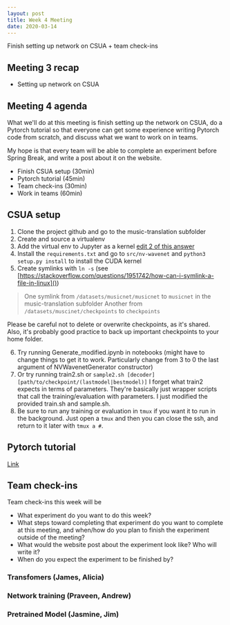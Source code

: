 ```yaml
---
layout: post
title: Week 4 Meeting
date: 2020-03-14
---
```

Finish setting up network on CSUA + team check-ins

## Meeting 3 recap
- Setting up network on CSUA

## Meeting 4 agenda

What we'll do at this meeting is finish setting up the network on CSUA,
do a Pytorch tutorial so that everyone can get some experience writing
Pytorch code from scratch, and discuss what we want to work on in teams.

My hope is that every team will be able to complete an experiment before
Spring Break, and write a post about it on the website.

- Finish CSUA setup (30min)
- Pytorch tutorial (45min)
- Team check-ins (30min)
- Work in teams (60min)

## CSUA setup

1. Clone the project github and go to the music-translation subfolder
2. Create and source a virtualenv
3. Add the virtual env to Jupyter as a kernel
   [edit 2 of this answer](https://stackoverflow.com/questions/42449814/running-jupyter-notebook-in-a-virtualenv-installed-sklearn-module-not-available)
4. Install the `requirements.txt` and go to `src/nv-wavenet` and
   `python3 setup.py install` to install the CUDA kernel
5. Create symlinks with `ln -s`
   (see [https://stackoverflow.com/questions/1951742/how-can-i-symlink-a-file-in-linux]()) 
> One symlink from `/datasets/musicnet/musicnet` to `musicnet` in the music-translation
  subfolder
> Another from `/datasets/muscinet/checkpoints` to `checkpoints`

Please be careful not to delete or overwrite checkpoints, as it's shared.
Also, it's probably good practice to back up important checkpoints
to your home folder.

6. Try running Generate_modified.ipynb in notebooks (might have to change
   things to get it to work. Particularly change from 3 to 0 the last argument
   of NVWavenetGenerator constructor)
7. Or try running train2.sh or `sample2.sh [decoder][path/to/checkpoint/(lastmodel|bestmodel)]`
    I forget what train2 expects in terms of parameters.
    They're basically just wrapper scripts that call the training/evaluation
    with parameters. I just modified the provided train.sh and sample.sh.
8. Be sure to run any training or evaluation in `tmux` if you want it to run
   in the background. Just open a `tmux` and then you can close the ssh,
   and return to it later with `tmux a #`.


## Pytorch tutorial

[Link](/pytorch-tutorial.ipynb)

## Team check-ins

Team check-ins this week will be
- What experiment do you want to do this week?
- What steps toward completing that experiment do you want to complete at this
  meeting, and when/how do you plan to finish the experiment outside of the
  meeting?
- What would the website post about the experiment look like? Who will write it?
- When do you expect the experiment to be finished by?

### Transfomers (James, Alicia)

### Network training (Praveen, Andrew)

### Pretrained Model (Jasmine, Jim)
